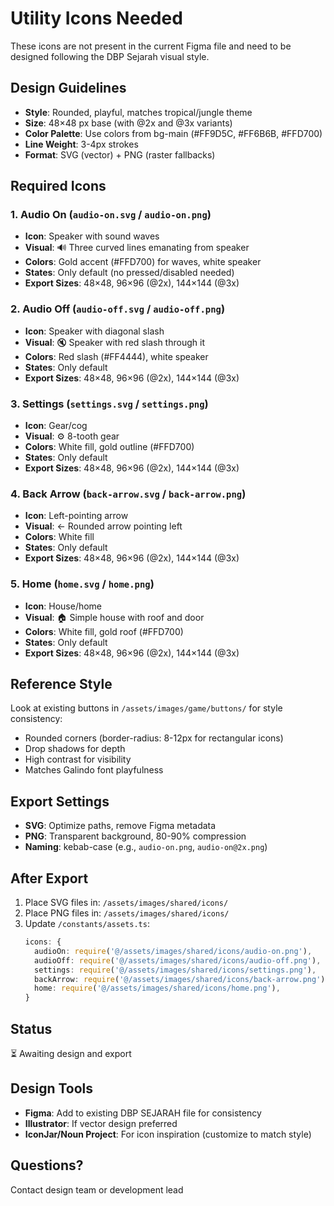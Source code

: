 # Utility Icons Needed

These icons are not present in the current Figma file and need to be designed following the DBP Sejarah visual style.

## Design Guidelines
- **Style**: Rounded, playful, matches tropical/jungle theme
- **Size**: 48×48 px base (with @2x and @3x variants)
- **Color Palette**: Use colors from bg-main (#FF9D5C, #FF6B6B, #FFD700)
- **Line Weight**: 3-4px strokes
- **Format**: SVG (vector) + PNG (raster fallbacks)

## Required Icons

### 1. Audio On (`audio-on.svg` / `audio-on.png`)
- **Icon**: Speaker with sound waves
- **Visual**: 🔊 Three curved lines emanating from speaker
- **Colors**: Gold accent (#FFD700) for waves, white speaker
- **States**: Only default (no pressed/disabled needed)
- **Export Sizes**: 48×48, 96×96 (@2x), 144×144 (@3x)

### 2. Audio Off (`audio-off.svg` / `audio-off.png`)
- **Icon**: Speaker with diagonal slash
- **Visual**: 🔇 Speaker with red slash through it
- **Colors**: Red slash (#FF4444), white speaker
- **States**: Only default
- **Export Sizes**: 48×48, 96×96 (@2x), 144×144 (@3x)

### 3. Settings (`settings.svg` / `settings.png`)
- **Icon**: Gear/cog
- **Visual**: ⚙️ 8-tooth gear
- **Colors**: White fill, gold outline (#FFD700)
- **States**: Only default
- **Export Sizes**: 48×48, 96×96 (@2x), 144×144 (@3x)

### 4. Back Arrow (`back-arrow.svg` / `back-arrow.png`)
- **Icon**: Left-pointing arrow
- **Visual**: ← Rounded arrow pointing left
- **Colors**: White fill
- **States**: Only default
- **Export Sizes**: 48×48, 96×96 (@2x), 144×144 (@3x)

### 5. Home (`home.svg` / `home.png`)
- **Icon**: House/home
- **Visual**: 🏠 Simple house with roof and door
- **Colors**: White fill, gold roof (#FFD700)
- **States**: Only default
- **Export Sizes**: 48×48, 96×96 (@2x), 144×144 (@3x)

## Reference Style
Look at existing buttons in `/assets/images/game/buttons/` for style consistency:
- Rounded corners (border-radius: 8-12px for rectangular icons)
- Drop shadows for depth
- High contrast for visibility
- Matches Galindo font playfulness

## Export Settings
- **SVG**: Optimize paths, remove Figma metadata
- **PNG**: Transparent background, 80-90% compression
- **Naming**: kebab-case (e.g., `audio-on.png`, `audio-on@2x.png`)

## After Export
1. Place SVG files in: `/assets/images/shared/icons/`
2. Place PNG files in: `/assets/images/shared/icons/`
3. Update `/constants/assets.ts`:
   ```typescript
   icons: {
     audioOn: require('@/assets/images/shared/icons/audio-on.png'),
     audioOff: require('@/assets/images/shared/icons/audio-off.png'),
     settings: require('@/assets/images/shared/icons/settings.png'),
     backArrow: require('@/assets/images/shared/icons/back-arrow.png'),
     home: require('@/assets/images/shared/icons/home.png'),
   }
   ```

## Status
⏳ Awaiting design and export

## Design Tools
- **Figma**: Add to existing DBP SEJARAH file for consistency
- **Illustrator**: If vector design preferred
- **IconJar/Noun Project**: For icon inspiration (customize to match style)

## Questions?
Contact design team or development lead

